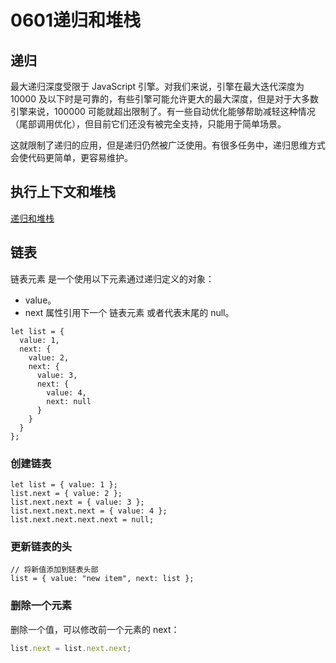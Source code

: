 # 0601递归和堆栈


## 递归
最大递归深度受限于 JavaScript 引擎。对我们来说，引擎在最大迭代深度为 10000 及以下时是可靠的，有些引擎可能允许更大的最大深度，但是对于大多数引擎来说，100000 可能就超出限制了。有一些自动优化能够帮助减轻这种情况（尾部调用优化），但目前它们还没有被完全支持，只能用于简单场景。

这就限制了递归的应用，但是递归仍然被广泛使用。有很多任务中，递归思维方式会使代码更简单，更容易维护。

## 执行上下文和堆栈
[递归和堆栈](https://zh.javascript.info/recursion)

## 链表
链表元素 是一个使用以下元素通过递归定义的对象：

* value。
* next 属性引用下一个 链表元素 或者代表末尾的 null。

```JS
let list = {
  value: 1,
  next: {
    value: 2,
    next: {
      value: 3,
      next: {
        value: 4,
        next: null
      }
    }
  }
};
```

### 创建链表
```JS
let list = { value: 1 };
list.next = { value: 2 };
list.next.next = { value: 3 };
list.next.next.next = { value: 4 };
list.next.next.next.next = null;
```

### 更新链表的头
```JS
// 将新值添加到链表头部
list = { value: "new item", next: list };
```

### 删除一个元素

删除一个值，可以修改前一个元素的 next：
```js
list.next = list.next.next;
```
